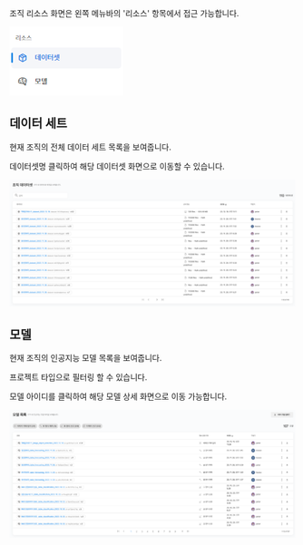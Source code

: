 조직 리소스 화면은 왼쪽 메뉴바의 '리소스' 항목에서 접근 가능합니다.

![img1](https://raw.githubusercontent.com/vazilcompany/vridge-docs/main/guide/img/organization/resources/1_move_to_resources_button.png)  


  

데이터 세트
------


현재 조직의 전체 데이터 세트 목록을 보여줍니다.

데이터셋명 클릭하여 해당 데이터셋 화면으로 이동할 수 있습니다.

  
![img1](https://raw.githubusercontent.com/vazilcompany/vridge-docs/main/guide/img/organization/resources/2_dataset.png)  


  

모델
--


현재 조직의 인공지능 모델 목록을 보여줍니다.

프로젝트 타입으로 필터링 할 수 있습니다. 

모델 아이디를 클릭하여 해당 모델 상세 화면으로 이동 가능합니다.

  

![img1](https://raw.githubusercontent.com/vazilcompany/vridge-docs/main/guide/img/organization/resources/3_model.png)  


  

